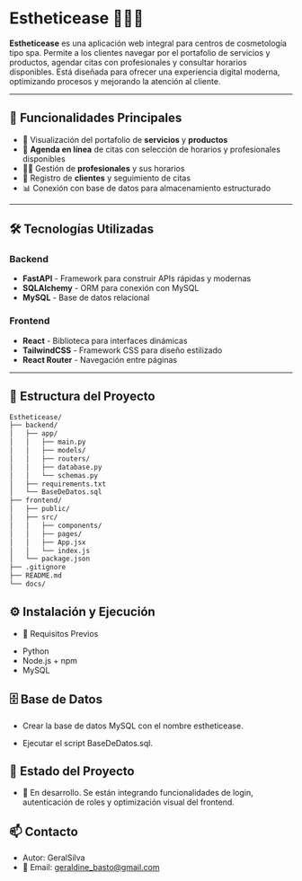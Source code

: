 # Estheticease 🧖‍♀️💅

**Estheticease** es una aplicación web integral para centros de cosmetología tipo spa. Permite a los clientes navegar por el portafolio de servicios y productos, agendar citas con profesionales y consultar horarios disponibles. Está diseñada para ofrecer una experiencia digital moderna, optimizando procesos y mejorando la atención al cliente.

---

## 🚀 Funcionalidades Principales

- 🧴 Visualización del portafolio de **servicios** y **productos**
- 📅 **Agenda en línea** de citas con selección de horarios y profesionales disponibles
- 👩‍⚕️ Gestión de **profesionales** y sus horarios
- 🧑 Registro de **clientes** y seguimiento de citas
- 📊 Conexión con base de datos para almacenamiento estructurado

---

## 🛠️ Tecnologías Utilizadas

### Backend
- **FastAPI** - Framework para construir APIs rápidas y modernas
- **SQLAlchemy** - ORM para conexión con MySQL
- **MySQL** - Base de datos relacional

### Frontend
- **React** - Biblioteca para interfaces dinámicas
- **TailwindCSS** - Framework CSS para diseño estilizado
- **React Router** - Navegación entre páginas

---

## 📁 Estructura del Proyecto

```bash
Estheticease/
├── backend/
│   ├── app/
│   │   ├── main.py
│   │   ├── models/
│   │   ├── routers/
│   │   ├── database.py
│   │   └── schemas.py
│   ├── requirements.txt
│   └── BaseDeDatos.sql
├── frontend/
│   ├── public/
│   ├── src/
│   │   ├── components/
│   │   ├── pages/
│   │   ├── App.jsx
│   │   └── index.js
│   └── package.json
├── .gitignore
├── README.md
└── docs/
```

## ⚙️ Instalación y Ejecución
* 🔧 Requisitos Previos

- Python 
- Node.js + npm
- MySQL


## 🗄️ Base de Datos
- Crear la base de datos MySQL con el nombre estheticease.

- Ejecutar el script BaseDeDatos.sql.


## 🧪 Estado del Proyecto
- 🚧 En desarrollo. Se están integrando funcionalidades de login, autenticación de roles y optimización visual del frontend.

## 📫 Contacto
- Autor: GeralSilva
- 📧 Email: geraldine_basto@gmail.com

